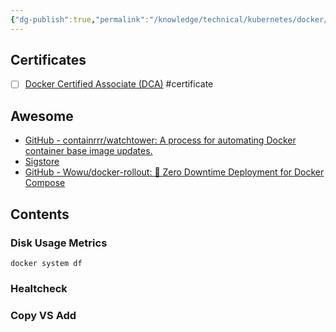 ```yaml
---
{"dg-publish":true,"permalink":"/knowledge/technical/kubernetes/docker/","noteIcon":""}
---
```


## Certificates
- [ ] [Docker Certified Associate (DCA)](https://training.mirantis.com/certification/dca-certification-exam/) #certificate
## Awesome
- [GitHub - containrrr/watchtower: A process for automating Docker container base image updates.](https://github.com/containrrr/watchtower)
- [Sigstore](https://www.sigstore.dev/)
- [GitHub - Wowu/docker-rollout: 🚀 Zero Downtime Deployment for Docker Compose](https://github.com/Wowu/docker-rollout)
## Contents
### Disk Usage Metrics
```
docker system df
```
### Healtcheck

### Copy VS Add